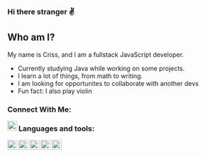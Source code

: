 ### Hi there stranger ✌

## Who am I?
My name is Criss, and I am a fullstack JavaScript developer. 

- Currently studying Java while working on some projects.
- I learn a lot of things, from math to writing.
- I am looking for opportunites to collaborate with another devs
- Fun fact: I also play violin

### Connect With Me:
<img align="left" alt="Linkedin" src="https://cdn-icons-png.flaticon.com/512/145/145807.png" width="22px" height="22px">

### Languages and tools:

<img align="left" alt="HTML5" src="https://cdn-icons-png.flaticon.com/512/174/174854.png" width="22px" height="22px" />

<img align="left" alt="CSS3" src="https://cdn-icons-png.flaticon.com/512/732/732190.png" width="22px" height="22px" />

<img align="left" alt="JS" src="https://cdn-icons-png.flaticon.com/512/5968/5968292.png" width="22px" height="22px" />

<img align="left" alt="PHP" src="https://cdn-icons-png.flaticon.com/512/5968/5968332.png" width="22px" height="22px" />

<img align="left" alt="React" src="https://cdn-icons-png.flaticon.com/512/1126/1126012.png" width="22px" height="22px" />


